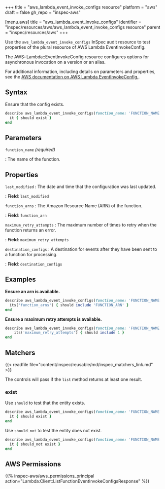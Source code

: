 +++
title = "aws_lambda_event_invoke_configs resource"
platform = "aws"
draft = false
gh_repo = "inspec-aws"

[menu.aws]
title = "aws_lambda_event_invoke_configs"
identifier = "inspec/resources/aws/aws_lambda_event_invoke_configs resource"
parent = "inspec/resources/aws"
+++

Use the `aws_lambda_event_invoke_configs` InSpec audit resource to test properties of the plural resource of AWS Lambda EventInvokeConfig.

The AWS::Lambda::EventInvokeConfig resource configures options for asynchronous invocation on a version or an alias.

For additional information, including details on parameters and properties, see the [AWS documentation on AWS Lambda EventInvokeConfig.](https://docs.aws.amazon.com/AWSCloudFormation/latest/UserGuide/aws-resource-lambda-eventinvokeconfig.html).

## Syntax

Ensure that the config exists.

```ruby
describe aws_lambda_event_invoke_configs(function_name: 'FUNCTION_NAME') do
  it { should exist }
end
```

## Parameters

`function_name` _(required)_

: The name of the function.

## Properties

`last_modified`
: The date and time that the configuration was last updated.

: **Field**: `last_modified`

`function_arns`
: The Amazon Resource Name (ARN) of the function.

: **Field**: `function_arn`

`maximum_retry_attempts`
: The maximum number of times to retry when the function returns an error.

: **Field**: `maximum_retry_attempts`

`destination_configs`
: A destination for events after they have been sent to a function for processing.

: **Field**: `destination_configs`

## Examples

**Ensure an arn is available.**

```ruby
describe aws_lambda_event_invoke_configs(function_name: 'FUNCTION_NAME') do
  its('function_arns') { should include 'FUNCTION_ARN' }
end
```

**Ensure a maximum retry attempts is available.**

```ruby
describe aws_lambda_event_invoke_configs(function_name: 'FUNCTION_NAME') do
    its('maximum_retry_attempts') { should include 1 }
end
```

## Matchers

{{< readfile file="content/inspec/reusable/md/inspec_matchers_link.md" >}}

The controls will pass if the `list` method returns at least one result.

### exist

Use `should` to test that the entity exists.

```ruby
describe aws_lambda_event_invoke_configs(function_name: 'FUNCTION_NAME') do
  it { should exist }
end
```

Use `should_not` to test the entity does not exist.

```ruby
describe aws_lambda_event_invoke_configs(function_name: 'FUNCTION_NAME') do
  it { should_not exist }
end
```

## AWS Permissions

{{% inspec-aws/aws_permissions_principal action="Lambda:Client:ListFunctionEventInvokeConfigsResponse" %}}
